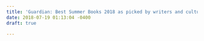 ```yaml
---
title: 'Guardian: Best Summer Books 2018 as picked by writers and cultural figures'
date: 2018-07-19 01:13:04 -0400
draft: true

---
```

